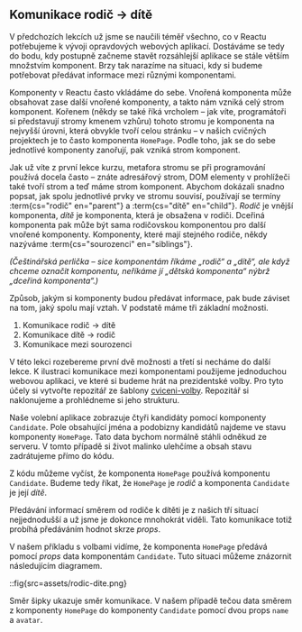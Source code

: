 ## Komunikace rodič → dítě

V předchozích lekcích už jsme se naučili téměř všechno, co v Reactu potřebujeme k vývoji opravdových webových aplikací. Dostáváme se tedy do bodu, kdy postupně začneme stavět rozsáhlejší aplikace se stále větším množstvím komponent. Brzy tak narazíme na situaci, kdy si budeme potřebovat předávat informace mezi různými komponentami.

Komponenty v Reactu často vkládáme do sebe. Vnořená komponenta může obsahovat zase další vnořené komponenty, a takto nám vzniká celý strom komponent. Kořenem (někdy se také říká vrcholem – jak víte, programátoři si představují stromy kmenem vzhůru) tohoto stromu je komponenta na nejvyšší úrovni, která obvykle tvoří celou stránku – v našich cvičných projektech je to často komponenta `HomePage`. Podle toho, jak se do sebe jednotlivé komponenty zanořují, pak vzniká strom komponent.

Jak už víte z první lekce kurzu, metafora stromu se při programování používá docela často – znáte adresářový strom, DOM elementy v prohlížeči také tvoří strom a teď máme strom komponent. Abychom dokázali snadno popsat, jak spolu jednotlivé prvky ve stromu souvisí, používají se termíny :term{cs="rodič" en="parent"} a :term{cs="dítě" en="child"}. _Rodič_ je vnější komponenta, _dítě_ je komponenta, která je obsažena v rodiči. Dceřiná komponenta pak může být sama rodičovskou komponentou pro další vnořené komponenty. Komponenty, které mají stejného rodiče, někdy nazýváme :term{cs="sourozenci" en="siblings"}.

_(Češtinářská perlička – sice komponentám říkáme „rodič“ a „dítě“, ale když chceme označit komponentu, neříkáme jí „dětská komponenta“ nýbrž „dceřiná komponenta“.)_

Způsob, jakým si komponenty budou předávat informace, pak bude záviset na tom, jaký spolu mají vztah. V podstatě máme tři základní možnosti.

1. Komunikace rodič → dítě
1. Komunikace dítě → rodič
1. Komunikace mezi sourozenci

V této lekci rozebereme první dvě možnosti a třetí si necháme do další lekce. K ilustraci komunikace mezi komponentami použijeme jednoduchou webovou aplikaci, ve které si budeme hrát na prezidentské volby. Pro tyto účely si vytvořte repozitář ze šablony [cviceni-volby](https://github.com/Czechitas-podklady-WEB/cviceni-volby). Repozitář si naklonujeme a prohlédneme si jeho strukturu.

Naše volební aplikace zobrazuje čtyři kandidáty pomocí komponenty `Candidate`. Pole obsahující jména a podobizny kandidátů najdeme ve stavu komponenty `HomePage`. Tato data bychom normálně stáhli odněkud ze serveru. V tomto případě si život malinko ulehčíme a obsah stavu zadrátujeme přímo do kódu.

Z kódu můžeme vyčíst, že komponenta `HomePage` používá komponentu `Candidate`. Budeme tedy říkat, že `HomePage` je _rodič_ a komponenta `Candidate` je její _dítě_.

Předávání informací směrem od rodiče k dítěti je z našich tří situací nejjednodušší a už jsme je dokonce mnohokrát viděli. Tato komunikace totiž probíhá předáváním hodnot skrze _props_.

V našem příkladu s volbami vidíme, že komponenta `HomePage` předává pomocí _props_ data komponentám `Candidate`. Tuto situaci můžeme znázornit následujícím diagramem.

::fig{src=assets/rodic-dite.png}

Směr šipky ukazuje směr komunikace. V našem případě tečou data směrem z komponenty `HomePage` do komponenty `Candidate` pomocí dvou props `name` a `avatar`.
